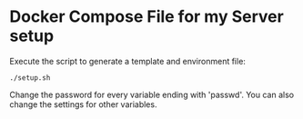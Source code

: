 # Docker Compose File for my Server setup

Execute the script to generate a template and environment file:

```shell
./setup.sh
```

Change the password for every variable ending with 'passwd'.
You can also change the settings for other variables.
